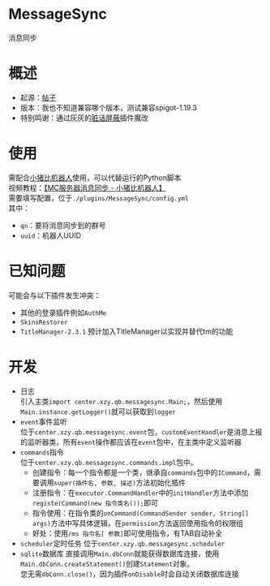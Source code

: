# MessageSync
消息同步

# 概述
- 起源：[帖子](https://www.minept.top/p.php?id=30)
- 版本：我也不知道兼容哪个版本，测试兼容spigot-1.19.3
- 特别鸣谢：通过灰灰的[脏话屏蔽](https://github.com/MinecraftProgrammingTeam/ZangHuaPingBi)插件魔改

# 使用
需配合[小猪比机器人](https://qb.xzy.center)使用，可以代替运行的Python脚本  
视频教程：[【MC服务器消息同步 - 小猪比机器人】 ](https://www.bilibili.com/video/BV1XU4y1r7z1/?share_source=copy_web&vd_source=6550d40762e4dc7c8327189d8582544b)  
需要填写配置，位于`./plugins/MessageSync/config.yml`  
其中：
- `qn`：要将消息同步到的群号
- `uuid`：机器人UUID

# 已知问题
可能会与以下插件发生冲突：
- 其他的登录插件例如`AuthMe`
- `SkinsRestorer`
- `TitleManager-2.3.1` 预计加入TitleManager以实现并替代tm的功能

# 开发
- 日志  
  引入主类`import center.xzy.qb.messagesync.Main;`，然后使用`Main.instance.getLogger()`就可以获取到`logger`
- `event`事件监听  
  位于`center.xzy.qb.messagesync.event`包，`customEventHandler`是消息上报的监听器类，所有`event`操作都应该在`event`包中，在主类中定义监听器
- `commands`指令  
  位于`center.xzy.qb.messagesync.commands.impl`包中。
  - 创建指令：每一个指令都是一个类，继承自`commands`包中的`ICommand`，需要调用`super(插件名, 参数, 描述)`方法初始化插件
  - 注册指令：在`executor.CommandHandler`中的`initHandler`方法中添加`registerCommand(new 指令类名());`即可
  - 指令使用：在指令类的`onCommand(CommandSender sender, String[] args)`方法中写具体逻辑，在`permission`方法返回使用指令的权限组
  - 好处：使用`/ms 指令名[ 参数]`即可使用指令，有TAB自动补全
- `scheduler`定时任务
  位于`center.xzy.qb.messagesync.scheduler`
- `sqlite`数据库
  直接调用`Main.dbConn`就能获得数据库连接，使用`Main.dbConn.createStatement()`创建`Statement`对象。  
  您无需`dbConn.close()`，因为插件`onDisable`时会自动关闭数据库连接